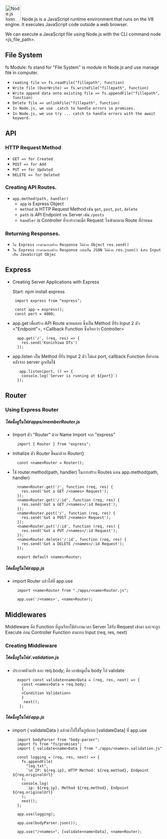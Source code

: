 <img src="https://img.shields.io/badge/Node.js-282C34?logo=node.js&logoColor=339933" alt="Node.js logo" title="Node.js" height="50" />
Node.js is a JavaScript runtime environment that runs on the V8 engine. It executes JavaScript code outside a web browser.

We can execute a JavaScript file using Node.js with the CLI command node <js_file_path>.

## File System
fs Module: fs stand for "File System" is module in Node.js and use manage file in computer.
 -  `reading file => fs.readFile("fillepath", function)`
 -  `Write file (OverWrite) => fs.writeFile("fillepath", function)`
 -  `Write append data onto existing file => fs.appendFile("fillepath", function)`
 -  `Delete file => unlinkFile("fillepath", function)`
 -  `In Node.js, we use .catch to handle errors in promises.` 
 -  `In Node.js, we use try ... catch to handle errors with the await keyword.`

## API
### HTTP Request Method 
  -  `GET => for Created`
  -  `POST => for Add`
  -  `PUT => for Updated`
  -  `DELETE => for Deleted`
    
### Creating API Routes.
  - `app.method(path, handler)`
    - `app` is Express Object
    - `method` is HTTP Request Method เช่น `get`, `post`, `put`, `delete`
    - `path` is API Endpoint บน Server เช่น `/posts`
    - `handler` is Controller ที่จะทำงานเมื่อ Request วิ่งเข้ามาตาม Route ที่กำหนด
### Returning Responses.
  - `ใน Express เราสามารถสร้าง Response ได้ด้วย Object res.send()`
  - `ใน Express เราสามารถสร้าง Response กลับเป็น JSON ได้ด้วย res.json() ซึ่งรับ Input เป็น JavaScript Objec`
  
## Express
- Creating Server Applications with Express

    Start: npm install express
      
       import express from "express";

       const app = express();
       const port = 4000;

- app.get เพื่อสร้าง API Route มาทดสอบ ซึ่งเป็น Method ที่รับ Input 2 ตัว <"Endpoint">, <Callback Function ซึ่งเรียกว่า Controller>

        app.get('/', (req, res) => {
          res.send('Konichiwa DTs')
        });
      
- app.listen เป็น Method ที่รับ Input 2 ตัว ได้แค่ port, callback Function ที่ทำงานหลังจาก server ถูกเปิดใช้
  
         app.listen(port, () => {
          console.log(`Server is running at ${port}`)
        });

## Router
### Using Express Router

##### โค้ดนี้อยู่ในไฟล์ apps/memberRouter.js

- Import ตัว "Router" ด้วย Name Import จาก "express"
        
        import { Router } from "express";

- Initialize ตัว Router ขึ้นมาด้วย Router()
        
        const <name>Router = Router();

- ใช้ router.method(path, handler) ในการสร้าง Routes แทน app.method(path, handler)
 
        <name>Router.get('/', function (req, res) {
          res.send('Got a GET /<names> Request');
        });
        <name>Router.get('/:id', function (req, res) {
          res.send('Got a GET /<names>/:id Request');
        });
        <name>Router.post('/', function (req, res) {
          res.send('Got a POST /<names> Request');
        });
        <name>Router.put('/:id', function (req, res) {
          res.send('Got a PUT /<names>/:id Request');
        });
        <name>Router.delete('/:id', function (req, res) {
          res.send('Got a DELETE /<names>/:id Request');
        });
        
        export default <names>Router;
        
##### โค้ดนี้อยู่ในไฟล์ app.js

- import <name>Router แล้วใส่ที่ app.use

        import <name>Router from "./apps/<name>Router.js";
   
        app.use('/<names>', <name>Router);

## Middlewares
Middleware คือ Function ที่ถูกเรียกใช้ทำงานเวลา Server ได้รับ Request เข้ามา และจะถูก Execute ก่อน Controller Function สามารถ Input (req, res, next)
### Creating Middleware

##### โค้ดนี้อยู่ในไฟล์ <names>.validation.js

- ประกาศตัวแปร และ req.body; คือ เอาข้อมูลใน body ไป validate

        export const validate<name>Data = (req, res, next) => {
          const <names>Data = req.body;
          {
          <Condition Validation>
          }
           next();
         };

##### โค้ดนี้อยู่ในไฟล์ app.js

- import { validate<name>Data } แล้วนำไปใส่ในรูปแบบ [validate<name>Data] ที่ app.use

        import bodyParser from "body-parser";
        import fs from "fs/promises";
        import { validate<name>Data } from "./apps/<names>.validation.js"

        const logging = (req, res, next) => {
          fs.appendFile(
            "log.txt",
            `\n IP: ${req.ip}, HTTP Method: ${req.method}, Endpoint ${req.originalUrl}`
          );
          console.log(
            `ip: ${req.ip}, Method ${req.method}, Endpoint ${req.originalUrl}`
          ); 
          next();
        };

        app.use(logging);

        app.use(bodyParser.json());

        app.use("/<names>", [validate<name>Data], <name>Router);
